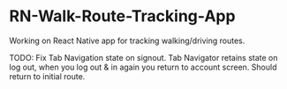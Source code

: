 # RN-Walk-Route-Tracking-App

Working on React Native app for tracking walking/driving routes.

TODO: Fix Tab Navigation state on signout. Tab Navigator retains state on log out, when you log out & in again you return to account screen. Should return to initial route.
